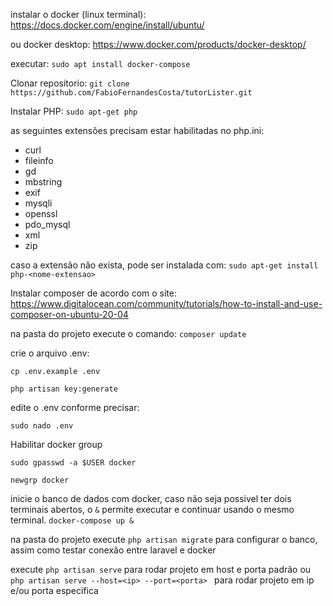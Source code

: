 instalar o docker (linux terminal): https://docs.docker.com/engine/install/ubuntu/

ou docker desktop: https://www.docker.com/products/docker-desktop/

executar:
`sudo apt install docker-compose`


Clonar repositorio: `git clone https://github.com/FabioFernandesCosta/tutorLister.git`

Instalar PHP: `sudo apt-get php`

as seguintes extensões precisam estar habilitadas no php.ini:
* curl
* fileinfo
* gd
* mbstring
* exif
* mysqli
* openssl
* pdo_mysql
* xml
* zip

caso a extensão não exista, pode ser instalada com: `sudo apt-get install php-<nome-extensao>`



Instalar composer de acordo com o site: https://www.digitalocean.com/community/tutorials/how-to-install-and-use-composer-on-ubuntu-20-04


na pasta do projeto execute o comando: 
`composer update`

crie o arquivo .env:

`cp .env.example .env`

`php artisan key:generate`



edite o .env conforme precisar:

`sudo nado .env`



Habilitar docker group

`sudo gpasswd -a $USER docker`

`newgrp docker`



inicie o banco de dados com docker, caso não seja possivel ter dois terminais abertos, o `&` permite executar e continuar usando o mesmo terminal.
`docker-compose up &`

na pasta do projeto execute `php artisan migrate` para configurar o banco, assim como testar conexão entre laravel e docker

execute `php artisan serve` para rodar projeto em host e porta padrão
ou `php artisan serve --host=<ip> --port=<porta> ` para rodar projeto em ip e/ou porta especifica

